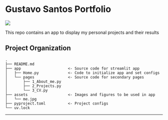 # Gustavo Santos Portfolio

<a target="_blank" href="https://cookiecutter-data-science.drivendata.org/">
    <img src="https://img.shields.io/badge/CCDS-Project%20template-328F97?logo=cookiecutter" />
</a>

This repo contains an app to display my personal projects and their results

## Project Organization

```
.
├── README.md
├── app                     <- Source code for streamlit app
│   ├── Home.py             <- Code to initialize app and set configs
│   └── pages               <- Source code for secondary pages
│       ├── 1_About_me.py   
│       ├── 2_Projects.py
│       └── 3_CV.py
├── assets                  <- Images and figures to be used in app
│   └── me.jpg
├── pyproject.toml          <- Project configs
└── uv.lock
```

--------

